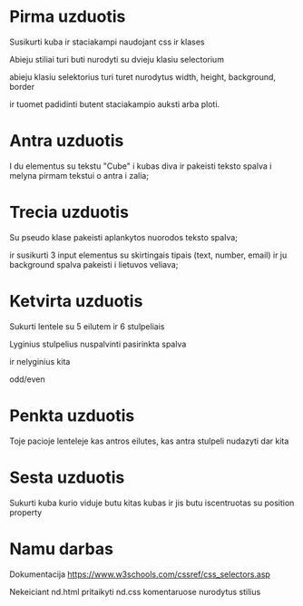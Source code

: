 # Pirma uzduotis

Susikurti kuba ir staciakampi naudojant css ir klases

Abieju stiliai turi buti nurodyti su dvieju klasiu selectorium

abieju klasiu selektorius turi turet nurodytus width, height, background, border

ir tuomet padidinti butent staciakampio auksti arba ploti.

# Antra uzduotis

I du elementus su tekstu "Cube" i kubas diva ir pakeisti teksto spalva i melyna pirmam tekstui o antra i zalia;

# Trecia uzduotis

Su pseudo klase pakeisti aplankytos nuorodos teksto spalva;

ir susikurti 3 input elementus su skirtingais tipais (text, number, email) ir ju background spalva pakeisti i lietuvos veliava;

# Ketvirta uzduotis

Sukurti lentele su 5 eilutem ir 6 stulpeliais

Lyginius stulpelius nuspalvinti pasirinkta spalva

ir nelyginius kita

odd/even

# Penkta uzduotis

Toje pacioje lenteleje kas antros eilutes, kas antra stulpeli nudazyti dar kita 

# Sesta uzduotis

Sukurti kuba kurio viduje butu kitas kubas ir jis butu iscentruotas su position property

# Namu darbas

Dokumentacija https://www.w3schools.com/cssref/css_selectors.asp

Nekeiciant nd.html pritaikyti nd.css komentaruose nurodytus stilius